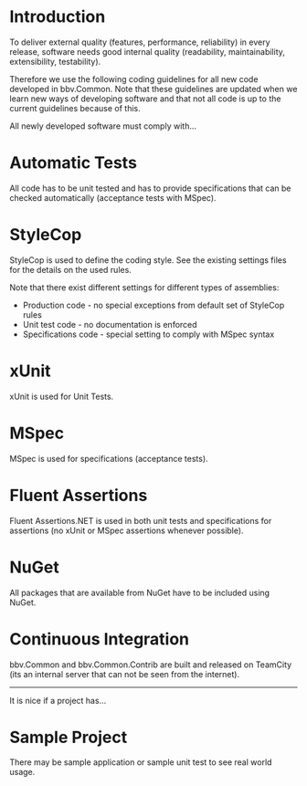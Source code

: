 # Introduction #

To deliver external quality (features, performance, reliability) in every release, software needs good internal quality (readability, maintainability, extensibility, testability).

Therefore we use the following coding guidelines for all new code developed in bbv.Common. Note that these guidelines are updated when we learn new ways of developing software and that not all code is up to the current guidelines because of this.


All newly developed software must comply with...

# Automatic Tests #

All code has to be unit tested and has to provide specifications that can be checked automatically (acceptance tests with MSpec).

# StyleCop #

StyleCop is used to define the coding style. See the existing settings files for the details on the used rules.

Note that there exist different settings for different types of assemblies:
  * Production code - no special exceptions from default set of StyleCop rules
  * Unit test code - no documentation is enforced
  * Specifications code - special setting to comply with MSpec syntax

# xUnit #

xUnit is used for Unit Tests.

# MSpec #

MSpec is used for specifications (acceptance tests).

# Fluent Assertions #

Fluent Assertions.NET is used in both unit tests and specifications for assertions (no xUnit or MSpec assertions whenever possible).

# NuGet #

All packages that are available from NuGet have to be included using NuGet.

# Continuous Integration #

bbv.Common and bbv.Common.Contrib are built and released on TeamCity (its an internal server that can not be seen from the internet).


---


It is nice if a project has...

# Sample Project #

There may be sample application or sample unit test to see real world usage.